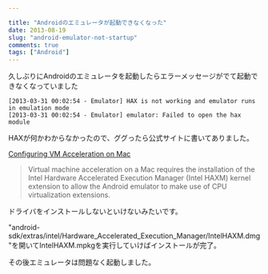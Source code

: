 ```yaml
---

title: "Androidのエミュレータが起動できなくなった"
date: 2013-08-19
slug: "android-emulator-not-startup"
comments: true
tags: ["Android"]
---
```


久しぶりにAndroidのエミュレータを起動したらエラーメッセージがでて起動できなくなっていました

```
[2013-03-31 00:02:54 - Emulator] HAX is not working and emulator runs in emulation mode
[2013-03-31 00:02:54 - Emulator] emulator: Failed to open the hax module
```

<!--more-->

HAXが何かわからなかったので、ググったら公式サイトに書いてありました。

[Configuring VM Acceleration on
Mac](http://developer.android.com/intl/ja/tools/devices/emulator.html#accel-vm)

> Virtual machine acceleration on a Mac requires the installation of the
> Intel Hardware Accelerated Execution Manager (Intel HAXM) kernel
> extension to allow the Android emulator to make use of CPU
> virtualization extensions.

ドライバをインストールしないといけないみたいです。

"android-sdk/extras/intel/Hardware\_Accelerated\_Execution\_Manager/IntelHAXM.dmg"を開いてIntelHAXM.mpkgを実行していけばインストールが完了。

その後エミュレータは問題なく起動しました。
